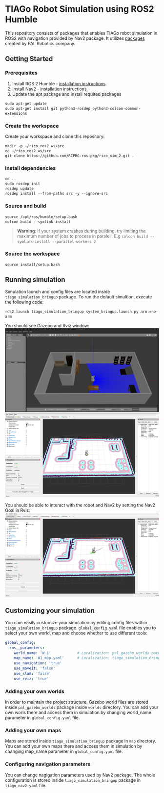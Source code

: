 # TIAGo Robot Simulation using ROS2 Humble

This repository consists of packages that enables TIAGo robot simulation in ROS2 with navigation provided by Nav2 package. It utilizes [packages](https://github.com/pal-robotics) created by PAL Robotics company.

## Getting Started
### Prerequisites

1. Install ROS 2 Humble - [installation instructions](https://docs.ros.org/en/humble/Installation/Ubuntu-Install-Debians.html).
2. Install Nav2 - [installation instructions](https://docs.nav2.org/getting_started/index.html#installation).
3. Update the apt package and install required packages

```console
sudo apt-get update
sudo apt-get install git python3-rosdep python3-colcon-common-extensions
```
### Create the workspace
Create your workspace and clone this repository:

```console
mkdir -p ~/rico_ros2_ws/src
cd ~/rico_ros2_ws/src
git clone https://github.com/RCPRG-ros-pkg/rico_sim_2.git .
```

### Install dependencies
```console
cd ..
sudo rosdep init
rosdep update
rosdep install --from-paths src -y --ignore-src
```

### Source and build
```console
source /opt/ros/humble/setup.bash
colcon build --symlink-install
```

> **Warning**: If your system crashes during building, try limiting the maximum number of jobs to process in paralell. E.g `colcon build --symlink-install --parallel-workers 2`

### Source the workspace
```console
source install/setup.bash
```

## Running simulation
Simulation launch and config files are located inside `tiago_simulation_bringup` package. 
To run the default simultion, execute the following code:

```console
ros2 launch tiago_simulation_bringup system_bringup.launch.py arm:=no-arm
```

You should see Gazebo and Rviz window:
![Gazebo](docs/gazebo_doc.png "gazebo")
![RViz](docs/rviz_doc.png "rviz")

You should be able to interact with the robot and Nav2 by setting the Nav2 Goal in Rviz:
![Nav2](docs/nav2_doc.png "nav2")

## Customizing your simulation
You cam easily customize your simulation by editing config files within `tiago_simulation_bringup` package.
`global_config.yaml` file enables you to select your own world, map and choose whether to use different tools:
```yaml
global_config:
  ros__parameters:
    world_name: 'W_1'            # Localization: pal_gazebo_worlds package
    map_name: 'W1_map.yaml'      # Localization: tiago_simulation_bringup package
    use_navigation: 'true'
    use_moveit: 'false'
    use_slam: 'false'
    use_rviz: 'true'
```
### Adding your own worlds
In order to maintain the project structure, Gazebo world files are stored inside `pal_gazebo_worlds` package inside `worlds` directory.
You can add your own worls there and access them in simulation by changing world_name parameter in `global_config.yaml` file.

### Adding your own maps
Maps are stored inside `tiago_simulation_bringup` package in `map` directory. You can add your own maps there and access them in simulation by changing map_name parameter in `global_config.yaml` file.

### Configuring navigation parameters
You can change nagigation parameters used by Nav2 package. The whole configuration is stored inside `tiago_simulation_bringup` package in `tiago_nav2.yaml` file.